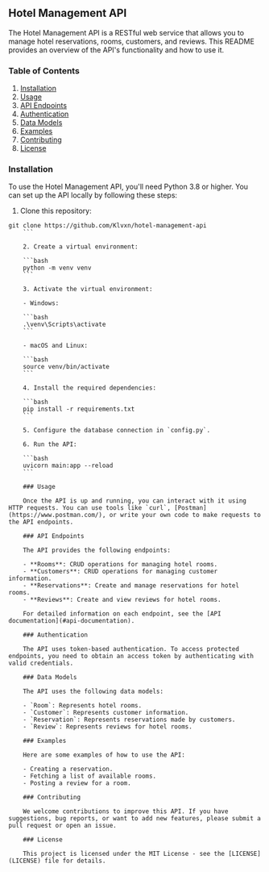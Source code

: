 ## Hotel Management API

The Hotel Management API is a RESTful web service that allows you to manage hotel reservations, rooms, customers, and reviews. This README provides an overview of the API's functionality and how to use it.

### Table of Contents

1. [Installation](#installation)
2. [Usage](#usage)
3. [API Endpoints](#api-endpoints)
4. [Authentication](#authentication)
5. [Data Models](#data-models)
6. [Examples](#examples)
7. [Contributing](#contributing)
8. [License](#license)

### Installation

To use the Hotel Management API, you'll need Python 3.8 or higher. You can set up the API locally by following these steps:

1. Clone this repository:

```
git clone https://github.com/Klvxn/hotel-management-api
    ```

    2. Create a virtual environment:

    ```bash
    python -m venv venv
    ```

    3. Activate the virtual environment:

    - Windows:

    ```bash
    .\venv\Scripts\activate
    ```

    - macOS and Linux:

    ```bash
    source venv/bin/activate
    ```

    4. Install the required dependencies:

    ```bash
    pip install -r requirements.txt
    ```

    5. Configure the database connection in `config.py`.

    6. Run the API:

    ```bash
    uvicorn main:app --reload
    ```

    ### Usage

    Once the API is up and running, you can interact with it using HTTP requests. You can use tools like `curl`, [Postman](https://www.postman.com/), or write your own code to make requests to the API endpoints.

    ### API Endpoints

    The API provides the following endpoints:

    - **Rooms**: CRUD operations for managing hotel rooms.
    - **Customers**: CRUD operations for managing customer information.
    - **Reservations**: Create and manage reservations for hotel rooms.
    - **Reviews**: Create and view reviews for hotel rooms.

    For detailed information on each endpoint, see the [API documentation](#api-documentation).

    ### Authentication

    The API uses token-based authentication. To access protected endpoints, you need to obtain an access token by authenticating with valid credentials.

    ### Data Models

    The API uses the following data models:

    - `Room`: Represents hotel rooms.
    - `Customer`: Represents customer information.
    - `Reservation`: Represents reservations made by customers.
    - `Review`: Represents reviews for hotel rooms.

    ### Examples

    Here are some examples of how to use the API:

    - Creating a reservation.
    - Fetching a list of available rooms.
    - Posting a review for a room.

    ### Contributing

    We welcome contributions to improve this API. If you have suggestions, bug reports, or want to add new features, please submit a pull request or open an issue.

    ### License

    This project is licensed under the MIT License - see the [LICENSE](LICENSE) file for details.
    